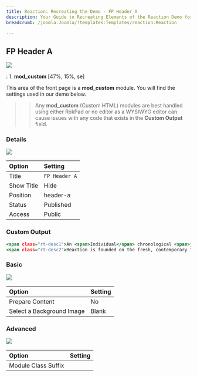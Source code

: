 ```yaml
---
title: Reaction: Recreating the Demo - FP Header A
description: Your Guide to Recreating Elements of the Reaction Demo for Joomla
breadcrumb: /joomla:Joomla/!templates:Templates/reaction:Reaction

---
```


FP Header A
-----

![][demo]

:   1. **mod_custom** [47%, 15%, se]

This area of the front page is a **mod_custom** module. You will find the settings used in our demo below.

>> Any **mod_custom** (Custom HTML) modules are best handled using either RokPad or no editor as a WYSIWYG editor can cause issues with any code that exists in the **Custom Output** field.

### Details

![][demo2]

| Option     | Setting             |
| :--------- | :------------------ |
| Title      | `FP Header A`       |
| Show Title | Hide                |
| Position   | header-a            |
| Status     | Published           |
| Access     | Public              |

### Custom Output

~~~ .html
<span class="rt-desc1">An <span>Individual</span> chronological <span>journal</span> of thoughts, <span>expressed</span> freely to all.<span class="rt-super">1</span></span>
<span class="rt-desc2">Reaction is founded on the fresh, contemporary framework <em>Gantry</em>, with features such as the 960 grid system and a totally redesigned administrative interface.</span>
~~~

### Basic

![][demo3]

| Option                    | Setting |
| :------------------------ | :------ |
| Prepare Content           | No      |
| Select a Background Image | Blank   |

### Advanced

![][demo4]

| Option              | Setting |
| :------------------ | :------ |
| Module Class Suffix |         |

[demo]: assets/demo_1.jpeg
[demo2]: assets/demo_1a.jpeg
[demo3]: assets/demo_1b.jpeg
[demo4]: assets/demo_1c.jpeg
